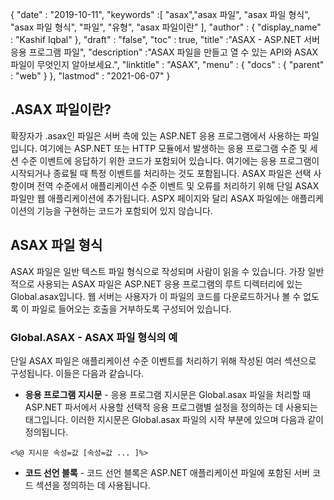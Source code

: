 {
  "date" : "2019-10-11",
  "keywords" :[ "asax","asax 파일", "asax 파일 형식", "asax 파일 형식", "파일", "유형", "asax 파일이란" ],
  "author" : {
    "display_name" : "Kashif Iqbal"
},
  "draft" : "false",
  "toc" : true,
  "title" :"ASAX - ASP.NET 서버 응용 프로그램 파일",
  "description" :"ASAX 파일을 만들고 열 수 있는 API와 ASAX 파일이 무엇인지 알아보세요.",
  "linktitle" : "ASAX",
  "menu" : {
    "docs" : {
      "parent" : "web"
}
},
  "lastmod" : "2021-06-07"
}

## .ASAX 파일이란?

확장자가 .asax인 파일은 서버 측에 있는 ASP.NET 응용 프로그램에서 사용하는 파일입니다. 여기에는 ASP.NET 또는 HTTP 모듈에서 발생하는 응용 프로그램 수준 및 세션 수준 이벤트에 응답하기 위한 코드가 포함되어 있습니다. 여기에는 응용 프로그램이 시작되거나 종료될 때 특정 이벤트를 처리하는 것도 포함됩니다. ASAX 파일은 선택 사항이며 전역 수준에서 애플리케이션 수준 이벤트 및 오류를 처리하기 위해 단일 ASAX 파일만 웹 애플리케이션에 추가됩니다. ASPX 페이지와 달리 ASAX 파일에는 애플리케이션의 기능을 구현하는 코드가 포함되어 있지 않습니다.

## ASAX 파일 형식

ASAX 파일은 일반 텍스트 파일 형식으로 작성되며 사람이 읽을 수 있습니다. 가장 일반적으로 사용되는 ASAX 파일은 ASP.NET 응용 프로그램의 루트 디렉터리에 있는 Global.asax입니다. 웹 서버는 사용자가 이 파일의 코드를 다운로드하거나 볼 수 없도록 이 파일로 들어오는 호출을 거부하도록 구성되어 있습니다.

### Global.ASAX - ASAX 파일 형식의 예

단일 ASAX 파일은 애플리케이션 수준 이벤트를 처리하기 위해 작성된 여러 섹션으로 구성됩니다. 이들은 다음과 같습니다.

* **응용 프로그램 지시문** - 응용 프로그램 지시문은 Global.asax 파일을 처리할 때 ASP.NET 파서에서 사용할 선택적 응용 프로그램별 설정을 정의하는 데 사용되는 태그입니다. 이러한 지시문은 Global.asax 파일의 시작 부분에 있으며 다음과 같이 정의됩니다.

```
<%@ 지시문 속성=값 [속성=값 ... ]%>
```
* **코드 선언 블록** - 코드 선언 블록은 ASP.NET 애플리케이션 파일에 포함된 서버 코드 섹션을 정의하는 데 사용됩니다.<script> blocks marked with a runat="server" attribute. The following example shows how you can define event-handling logic for the EnterBtn_Click event.

```
<html>
  <script language="C#" runat="server">
      void EnterBtn_Click(Object Src, EventArgs E) {
          Message.Text = "Hi " + Name.Text + ", welcome to ASP.NET!";
  }
  </script>

  <body>
   <form runat="server">
    Enter your name: <asp:textbox id="Name" runat=server/>
                     <asp:button text="Enter" Onclick="EnterBtn_Click" runat="server"/>
        <p>
        <asp:label id="Message" runat=server/>
    </form>
  </body>
</html>
```
* **코드 렌더 블록** - 페이지가 렌더링될 때 실행되는 인라인 코드 또는 표현식을 정의합니다. 코드 렌더 블록의 두 가지 스타일에는 인라인 코드와 인라인 표현식이 있습니다. 전자는 자체 포함된 줄이나 코드 블록을 정의하는 데 사용되는 반면 측면은 Write 메서드를 호출하기 위한 바로 가기로 사용됩니다.

## 참고문헌

* [HTTP 핸들러 및 HTTP 모듈 개요](https://msdn.microsoft.com/en-us/library/bb398986(v=vs.100))
* [Global.asax 구문](https://learn.microsoft.com/en-us/previous-versions/dotnet/netframework-4.0/2027ewzw(v=vs.100))

